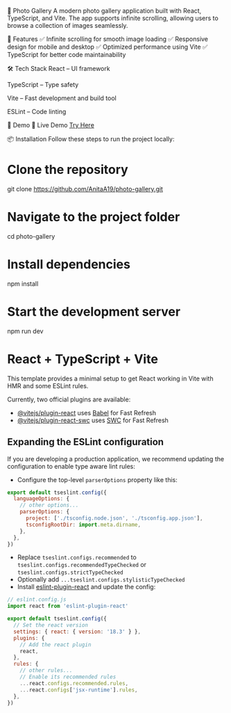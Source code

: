 📸 Photo Gallery
A modern photo gallery application built with React, TypeScript, and Vite. The app supports infinite scrolling, allowing users to browse a collection of images seamlessly.

🚀 Features
✅ Infinite scrolling for smooth image loading
✅ Responsive design for mobile and desktop
✅ Optimized performance using Vite
✅ TypeScript for better code maintainability

🛠 Tech Stack
React – UI framework

TypeScript – Type safety

Vite – Fast development and build tool

ESLint – Code linting

🎥 Demo
🔗 Live Demo [Try Here](https://photogallerydeploy.netlify.app/)

📦 Installation
Follow these steps to run the project locally:

# Clone the repository  
git clone https://github.com/AnitaA19/photo-gallery.git  

# Navigate to the project folder  
cd photo-gallery  

# Install dependencies  
npm install  

# Start the development server  
npm run dev  

# React + TypeScript + Vite

This template provides a minimal setup to get React working in Vite with HMR and some ESLint rules.

Currently, two official plugins are available:

- [@vitejs/plugin-react](https://github.com/vitejs/vite-plugin-react/blob/main/packages/plugin-react/README.md) uses [Babel](https://babeljs.io/) for Fast Refresh
- [@vitejs/plugin-react-swc](https://github.com/vitejs/vite-plugin-react-swc) uses [SWC](https://swc.rs/) for Fast Refresh

## Expanding the ESLint configuration

If you are developing a production application, we recommend updating the configuration to enable type aware lint rules:

- Configure the top-level `parserOptions` property like this:

```js
export default tseslint.config({
  languageOptions: {
    // other options...
    parserOptions: {
      project: ['./tsconfig.node.json', './tsconfig.app.json'],
      tsconfigRootDir: import.meta.dirname,
    },
  },
})
```

- Replace `tseslint.configs.recommended` to `tseslint.configs.recommendedTypeChecked` or `tseslint.configs.strictTypeChecked`
- Optionally add `...tseslint.configs.stylisticTypeChecked`
- Install [eslint-plugin-react](https://github.com/jsx-eslint/eslint-plugin-react) and update the config:

```js
// eslint.config.js
import react from 'eslint-plugin-react'

export default tseslint.config({
  // Set the react version
  settings: { react: { version: '18.3' } },
  plugins: {
    // Add the react plugin
    react,
  },
  rules: {
    // other rules...
    // Enable its recommended rules
    ...react.configs.recommended.rules,
    ...react.configs['jsx-runtime'].rules,
  },
})
```
